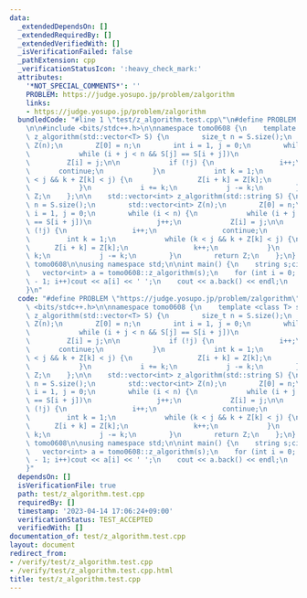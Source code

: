 ```yaml
---
data:
  _extendedDependsOn: []
  _extendedRequiredBy: []
  _extendedVerifiedWith: []
  _isVerificationFailed: false
  _pathExtension: cpp
  _verificationStatusIcon: ':heavy_check_mark:'
  attributes:
    '*NOT_SPECIAL_COMMENTS*': ''
    PROBLEM: https://judge.yosupo.jp/problem/zalgorithm
    links:
    - https://judge.yosupo.jp/problem/zalgorithm
  bundledCode: "#line 1 \"test/z_algorithm.test.cpp\"\n#define PROBLEM \"https://judge.yosupo.jp/problem/zalgorithm\"\
    \n\n#include <bits/stdc++.h>\n\nnamespace tomo0608 {\n    template <class T> std::vector<int>\
    \ z_algorithm(std::vector<T> S) {\n        size_t n = S.size();\n        std::vector<int>\
    \ Z(n);\n        Z[0] = n;\n        int i = 1, j = 0;\n        while (i < n) {\n\
    \            while (i + j < n && S[j] == S[i + j])\n                j++;\n   \
    \         Z[i] = j;\n\n            if (!j) {\n                i++;\n         \
    \       continue;\n            }\n            int k = 1;\n            while (k\
    \ < j && k + Z[k] < j) {\n                Z[i + k] = Z[k];\n                k++;\n\
    \            }\n            i += k;\n            j -= k;\n        }\n        return\
    \ Z;\n    };\n\n    std::vector<int> z_algorithm(std::string S) {\n        size_t\
    \ n = S.size();\n        std::vector<int> Z(n);\n        Z[0] = n;\n        int\
    \ i = 1, j = 0;\n        while (i < n) {\n            while (i + j < n && S[j]\
    \ == S[i + j])\n                j++;\n            Z[i] = j;\n\n            if\
    \ (!j) {\n                i++;\n                continue;\n            }\n   \
    \         int k = 1;\n            while (k < j && k + Z[k] < j) {\n          \
    \      Z[i + k] = Z[k];\n                k++;\n            }\n            i +=\
    \ k;\n            j -= k;\n        }\n        return Z;\n    };\n} // namespace\
    \ tomo0608\n\nusing namespace std;\n\nint main() {\n    string s;cin >> s;\n \
    \   vector<int> a = tomo0608::z_algorithm(s);\n    for (int i = 0; i < a.size()\
    \ - 1; i++)cout << a[i] << ' ';\n    cout << a.back() << endl;\n    return 0;\n\
    }\n"
  code: "#define PROBLEM \"https://judge.yosupo.jp/problem/zalgorithm\"\n\n#include\
    \ <bits/stdc++.h>\n\nnamespace tomo0608 {\n    template <class T> std::vector<int>\
    \ z_algorithm(std::vector<T> S) {\n        size_t n = S.size();\n        std::vector<int>\
    \ Z(n);\n        Z[0] = n;\n        int i = 1, j = 0;\n        while (i < n) {\n\
    \            while (i + j < n && S[j] == S[i + j])\n                j++;\n   \
    \         Z[i] = j;\n\n            if (!j) {\n                i++;\n         \
    \       continue;\n            }\n            int k = 1;\n            while (k\
    \ < j && k + Z[k] < j) {\n                Z[i + k] = Z[k];\n                k++;\n\
    \            }\n            i += k;\n            j -= k;\n        }\n        return\
    \ Z;\n    };\n\n    std::vector<int> z_algorithm(std::string S) {\n        size_t\
    \ n = S.size();\n        std::vector<int> Z(n);\n        Z[0] = n;\n        int\
    \ i = 1, j = 0;\n        while (i < n) {\n            while (i + j < n && S[j]\
    \ == S[i + j])\n                j++;\n            Z[i] = j;\n\n            if\
    \ (!j) {\n                i++;\n                continue;\n            }\n   \
    \         int k = 1;\n            while (k < j && k + Z[k] < j) {\n          \
    \      Z[i + k] = Z[k];\n                k++;\n            }\n            i +=\
    \ k;\n            j -= k;\n        }\n        return Z;\n    };\n} // namespace\
    \ tomo0608\n\nusing namespace std;\n\nint main() {\n    string s;cin >> s;\n \
    \   vector<int> a = tomo0608::z_algorithm(s);\n    for (int i = 0; i < a.size()\
    \ - 1; i++)cout << a[i] << ' ';\n    cout << a.back() << endl;\n    return 0;\n\
    }"
  dependsOn: []
  isVerificationFile: true
  path: test/z_algorithm.test.cpp
  requiredBy: []
  timestamp: '2023-04-14 17:06:24+09:00'
  verificationStatus: TEST_ACCEPTED
  verifiedWith: []
documentation_of: test/z_algorithm.test.cpp
layout: document
redirect_from:
- /verify/test/z_algorithm.test.cpp
- /verify/test/z_algorithm.test.cpp.html
title: test/z_algorithm.test.cpp
---
```

